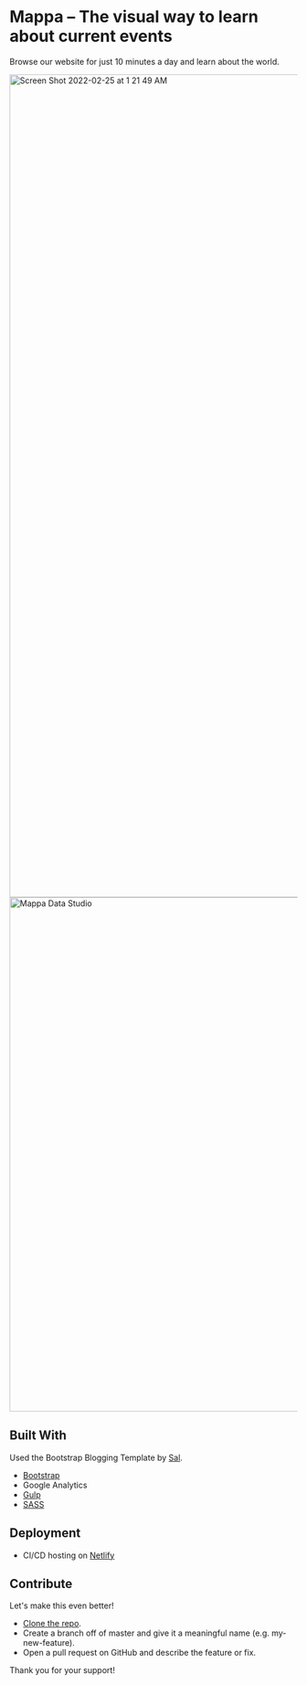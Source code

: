 # Mappa – The visual way to learn about current events

Browse our website for just 10 minutes a day and learn about the world.

<img width="1440" alt="Screen Shot 2022-02-25 at 1 21 49 AM" src="https://user-images.githubusercontent.com/75241036/155689469-ce53aaad-c40f-4b96-9acb-6fbbcd29ce99.png">

<img width="900" alt="Mappa Data Studio" src="https://user-images.githubusercontent.com/75241036/158895688-726999fe-3cb4-4427-84c7-bb0a58f6401b.png">


## Built With

Used the Bootstrap Blogging Template by [Sal](https://www.wowthemes.net).
* [Bootstrap](https://github.com/twbs/bootstrap)
* Google Analytics
* [Gulp](https://gulpjs.com/)
* [SASS](https://sass-lang.com/)

## Deployment

* CI/CD hosting on [Netlify](https://netlify.com/)

## Contribute

Let's make this even better!
- [Clone the repo](https://github.com/taishiwalden/mappa.news.git).
- Create a branch off of master and give it a meaningful name (e.g. my-new-feature).
- Open a pull request on GitHub and describe the feature or fix.

Thank you for your support!
